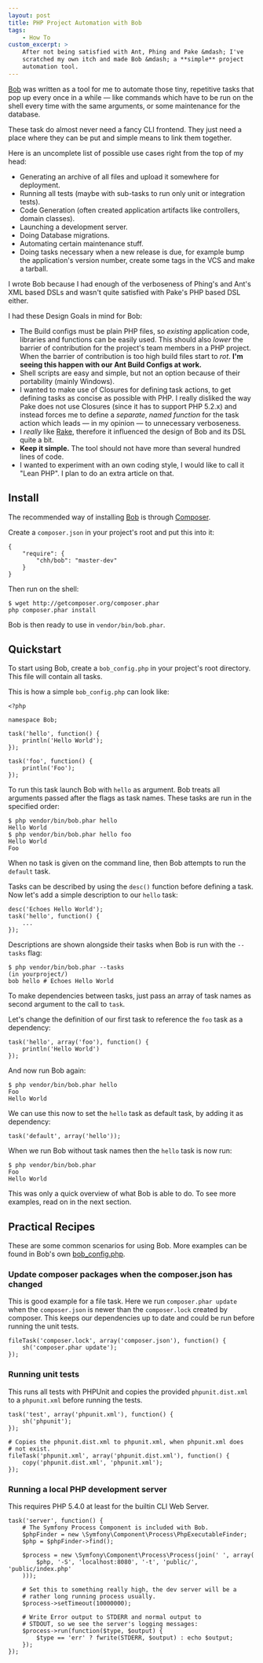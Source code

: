 ```yaml
---
layout: post
title: PHP Project Automation with Bob
tags:
    - How To
custom_excerpt: >
    After not being satisfied with Ant, Phing and Pake &mdash; I've
    scratched my own itch and made Bob &mdash; a **simple** project
    automation tool.
---
```

[Bob][] was written as a tool for me to
automate those tiny, repetitive tasks that pop up every once
in a while &mdash; like commands which have to be run on the shell every time
with the same arguments, or some maintenance for the database. 

These task do almost never need a fancy CLI frontend. 
They just need a place where they can be put and simple 
means to link them together.

[bob]: http://github.com/CHH/Bob

Here is an uncomplete list of possible use cases right from
the top of my head:

 * Generating an archive of all files and upload it somewhere for
   deployment.
 * Running all tests (maybe with sub-tasks to run only unit or
   integration tests).
 * Code Generation (often created application artifacts like controllers, domain
   classes).
 * Launching a development server.
 * Doing Database migrations.
 * Automating certain maintenance stuff.
 * Doing tasks necessary when a new release is due, for example
   bump the application's version number, create some tags
   in the VCS and make a tarball.

I wrote Bob because I had enough of the verboseness of Phing's and Ant's 
XML based DSLs and wasn't quite satisfied with Pake's PHP based
DSL either.

I had these Design Goals in mind for Bob:

 * The Build configs must be plain PHP files, so _existing_
   application code, libraries and functions can be easily used. This
   should also _lower_ the barrier of contribution for the project's
   team members in a PHP project. When the barrier of contribution
   is too high build files start to _rot_. __I'm seeing this
   happen with our Ant Build Configs at work.__
 * Shell scripts are easy and simple, but not an option because of their
   portability (mainly Windows).
 * I wanted to make use of Closures for defining task actions, to get
   defining tasks as concise as possible with PHP. I really disliked
   the way Pake does not use Closures (since it has to support PHP
   5\.2\.x) and instead forces me to define a
   _separate_, _named function_ for the task action which leads &mdash; in my
   opinion &mdash; to unnecessary verboseness.
 * I _really_ like [Rake][], therefore it influenced the design of Bob
   and its DSL quite a bit.
 * __Keep it simple.__ The tool should not have more than several
   hundred lines of code.
 * I wanted to experiment with an own coding style, I would like to call
   it "Lean PHP". I plan to do an extra article on that.

[rake]: http://rake.rubyforge.org

## Install

The recommended way of installing [Bob][] is through
[Composer][].

Create a `composer.json` in your project's root and put this
into it:

    {
        "require": {
            "chh/bob": "master-dev"
        }
    }

Then run on the shell:

    $ wget http://getcomposer.org/composer.phar
    php composer.phar install

Bob is then ready to use in `vendor/bin/bob.phar`.

[composer]: http://packagist.org/about-composer

## Quickstart

To start using Bob, create a `bob_config.php` in your project's root
directory. This file will contain all tasks.

This is how a simple `bob_config.php` can look like:

    <?php

    namespace Bob;

    task('hello', function() {
        println('Hello World');
    });

    task('foo', function() {
        println('Foo');
    });

To run this task launch Bob with `hello` as argument. Bob treats all
arguments passed after the flags as task names. These tasks are run in
the specified order:

    $ php vendor/bin/bob.phar hello
    Hello World
    $ php vendor/bin/bob.phar hello foo
    Hello World
    Foo

When no task is given on the command line, then Bob attempts to run the
`default` task.

Tasks can be described by using the `desc()` function before defining 
a task. Now let's add a simple description to our `hello` task:

    desc('Echoes Hello World');
    task('hello', function() {
        ...
    });

Descriptions are shown alongside their tasks when Bob is run with the
`--tasks` flag:

    $ php vendor/bin/bob.phar --tasks
    (in yourproject/)
    bob hello # Echoes Hello World

To make dependencies between tasks, just pass an array of task names as
second argument to the call to `task`.

Let's change the definition of our first task to reference the `foo`
task as a dependency:

    task('hello', array('foo'), function() {
        println('Hello World')
    });

And now run Bob again:

    $ php vendor/bin/bob.phar hello
    Foo
    Hello World

We can use this now to set the `hello` task as default task, by adding
it as dependency:

    task('default', array('hello'));

When we run Bob without task names then the `hello` task is now run:

    $ php vendor/bin/bob.phar
    Foo
    Hello World

This was only a quick overview of what Bob is able to do. To see more
examples, read on in the next section.

## Practical Recipes

These are some common scenarios for using Bob. More examples
can be found in Bob's own [bob_config.php](https://github.com/CHH/Bob/blob/master/bob_config.php).

### Update composer packages when the composer.json has changed

This is good example for a file task. Here we run `composer.phar update`
when the `composer.json` is newer than the `composer.lock` created by
composer. This keeps our dependencies up to date and could be run before
running the unit tests.

    fileTask('composer.lock', array('composer.json'), function() {
        sh('composer.phar update');
    });

### Running unit tests

This runs all tests with PHPUnit and copies the provided
`phpunit.dist.xml` to a `phpunit.xml` before running the tests.

    task('test', array('phpunit.xml'), function() {
        sh('phpunit');
    });

    # Copies the phpunit.dist.xml to phpunit.xml, when phpunit.xml does
    # not exist.
    fileTask('phpunit.xml', array('phpunit.dist.xml'), function() {
        copy('phpunit.dist.xml', 'phpunit.xml');
    });

### Running a local PHP development server

This requires PHP 5.4.0 at least for the builtin CLI Web Server.

    task('server', function() {
        # The Symfony Process Component is included with Bob.
        $phpFinder = new \Symfony\Component\Process\PhpExecutableFinder;
        $php = $phpFinder->find();

        $process = new \Symfony\Component\Process\Process(join(' ', array(
            $php, '-S', 'localhost:8080', '-t', 'public/', 'public/index.php'
        )));

        # Set this to something really high, the dev server will be a
        # rather long running process usually.
        $process->setTimeout(10000000);

        # Write Error output to STDERR and normal output to
        # STDOUT, so we see the server's logging messages:
        $process->run(function($type, $output) {
            $type == 'err' ? fwrite(STDERR, $output) : echo $output;
        });
    });

